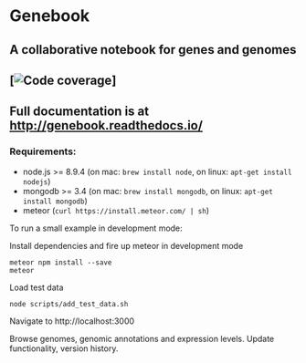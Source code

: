 # Genebook
## A collaborative notebook for genes and genomes
[![Code coverage](docs/_code_documentation/badge.svg)]
----
Full documentation is at http://genebook.readthedocs.io/
----
### Requirements:

* node.js >= 8.9.4 (on mac: ```brew install node```, on linux: ```apt-get install nodejs```)
* mongodb >= 3.4 (on mac: ```brew install mongodb```, on linux: ```apt-get install mongodb```)
* meteor (```curl https://install.meteor.com/ | sh```) 


To run a small example in development mode:

Install dependencies and fire up meteor in development mode

```
meteor npm install --save
meteor
```

Load test data

```
node scripts/add_test_data.sh
```

Navigate to http://localhost:3000

Browse genomes, genomic annotations and expression levels. Update functionality, version history.

